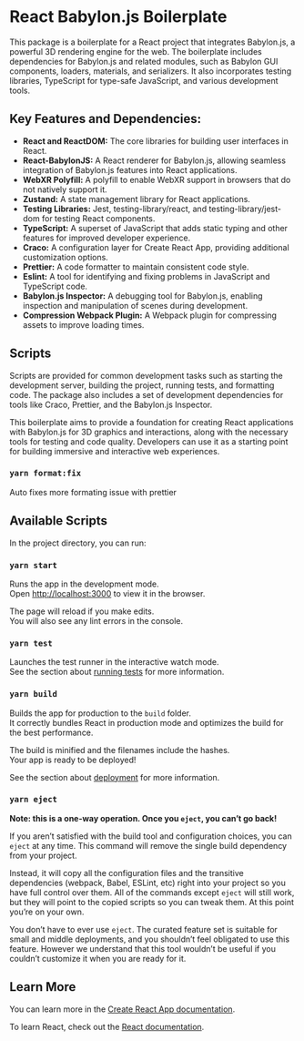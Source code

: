 # React Babylon.js Boilerplate

This package is a boilerplate for a React project that integrates Babylon.js, a powerful 3D rendering engine for the web. The boilerplate includes dependencies for Babylon.js and related modules, such as Babylon GUI components, loaders, materials, and serializers. It also incorporates testing libraries, TypeScript for type-safe JavaScript, and various development tools.

## Key Features and Dependencies:

- **React and ReactDOM:** The core libraries for building user interfaces in React.
- **React-BabylonJS:** A React renderer for Babylon.js, allowing seamless integration of Babylon.js features into React applications.
- **WebXR Polyfill:** A polyfill to enable WebXR support in browsers that do not natively support it.
- **Zustand:** A state management library for React applications.
- **Testing Libraries:** Jest, testing-library/react, and testing-library/jest-dom for testing React components.
- **TypeScript:** A superset of JavaScript that adds static typing and other features for improved developer experience.
- **Craco:** A configuration layer for Create React App, providing additional customization options.
- **Prettier:** A code formatter to maintain consistent code style.
- **Eslint:** A tool for identifying and fixing problems in JavaScript and TypeScript code.
- **Babylon.js Inspector:** A debugging tool for Babylon.js, enabling inspection and manipulation of scenes during development.
- **Compression Webpack Plugin:** A Webpack plugin for compressing assets to improve loading times.

## Scripts

Scripts are provided for common development tasks such as starting the development server, building the project, running tests, and formatting code. The package also includes a set of development dependencies for tools like Craco, Prettier, and the Babylon.js Inspector.

This boilerplate aims to provide a foundation for creating React applications with Babylon.js for 3D graphics and interactions, along with the necessary tools for testing and code quality. Developers can use it as a starting point for building immersive and interactive web experiences.

### `yarn format:fix`
Auto fixes more formating issue with prettier

## Available Scripts

In the project directory, you can run:

### `yarn start`

Runs the app in the development mode.\
Open [http://localhost:3000](http://localhost:3000) to view it in the browser.

The page will reload if you make edits.\
You will also see any lint errors in the console.

### `yarn test`

Launches the test runner in the interactive watch mode.\
See the section about [running tests](https://facebook.github.io/create-react-app/docs/running-tests) for more information.

### `yarn build`

Builds the app for production to the `build` folder.\
It correctly bundles React in production mode and optimizes the build for the best performance.

The build is minified and the filenames include the hashes.\
Your app is ready to be deployed!

See the section about [deployment](https://facebook.github.io/create-react-app/docs/deployment) for more information.

### `yarn eject`

**Note: this is a one-way operation. Once you `eject`, you can’t go back!**

If you aren’t satisfied with the build tool and configuration choices, you can `eject` at any time. This command will remove the single build dependency from your project.

Instead, it will copy all the configuration files and the transitive dependencies (webpack, Babel, ESLint, etc) right into your project so you have full control over them. All of the commands except `eject` will still work, but they will point to the copied scripts so you can tweak them. At this point you’re on your own.

You don’t have to ever use `eject`. The curated feature set is suitable for small and middle deployments, and you shouldn’t feel obligated to use this feature. However we understand that this tool wouldn’t be useful if you couldn’t customize it when you are ready for it.

## Learn More

You can learn more in the [Create React App documentation](https://facebook.github.io/create-react-app/docs/getting-started).

To learn React, check out the [React documentation](https://reactjs.org/).
